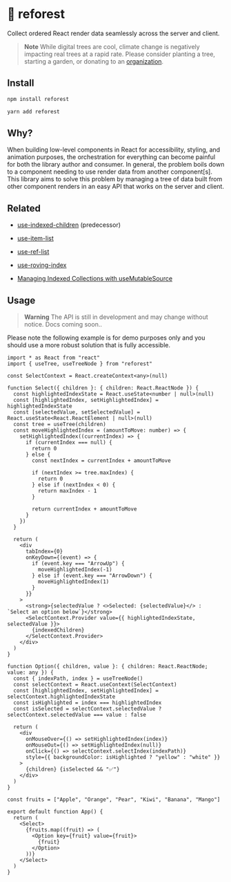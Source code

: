 # 🌲 reforest

Collect ordered React render data seamlessly across the server and client.

> **Note**
> While digital trees are cool, climate change is negatively impacting real trees at a rapid rate. Please consider planting a tree, starting a garden, or donating to an [organization](https://onetreeplanted.org/).

## Install

```bash
npm install reforest
```

```bash
yarn add reforest
```

## Why?

When building low-level components in React for accessibility, styling, and animation purposes, the orchestration for everything can become painful for both the library author and consumer. In general, the problem boils down to a component needing to use render data from another component[s]. This library aims to solve this problem by managing a tree of data built from other component renders in an easy API that works on the server and client.

## Related

- [use-indexed-children](https://github.com/souporserious/reforest/tree/f728464cc2b576472cf687a37db16e55b8ad9dea) (predecessor)

- [use-item-list](https://github.com/souporserious/use-item-list)

- [use-ref-list](https://github.com/souporserious/use-ref-list)

- [use-roving-index](https://github.com/souporserious/use-roving-index)

- [Managing Indexed Collections with useMutableSource](https://souporserious.com/managing-indexed-collections-with-usemutablesource/)

## Usage

> **Warning**
> The API is still in development and may change without notice. Docs coming soon..

Please note the following example is for demo purposes only and you should use a more robust solution that is fully accessible.

```tsx
import * as React from "react"
import { useTree, useTreeNode } from "reforest"

const SelectContext = React.createContext<any>(null)

function Select({ children }: { children: React.ReactNode }) {
  const highlightedIndexState = React.useState<number | null>(null)
  const [highlightedIndex, setHighlightedIndex] = highlightedIndexState
  const [selectedValue, setSelectedValue] = React.useState<React.ReactElement | null>(null)
  const tree = useTree(children)
  const moveHighlightedIndex = (amountToMove: number) => {
    setHighlightedIndex((currentIndex) => {
      if (currentIndex === null) {
        return 0
      } else {
        const nextIndex = currentIndex + amountToMove

        if (nextIndex >= tree.maxIndex) {
          return 0
        } else if (nextIndex < 0) {
          return maxIndex - 1
        }

        return currentIndex + amountToMove
      }
    })
  }

  return (
    <div
      tabIndex={0}
      onKeyDown={(event) => {
        if (event.key === "ArrowUp") {
          moveHighlightedIndex(-1)
        } else if (event.key === "ArrowDown") {
          moveHighlightedIndex(1)
        }
      }}
    >
      <strong>{selectedValue ? <>Selected: {selectedValue}</> : `Select an option below`}</strong>
      <SelectContext.Provider value={{ highlightedIndexState, selectedValue }}>
        {indexedChildren}
      </SelectContext.Provider>
    </div>
  )
}

function Option({ children, value }: { children: React.ReactNode; value: any }) {
  const { indexPath, index } = useTreeNode()
  const selectContext = React.useContext(SelectContext)
  const [highlightedIndex, setHighlightedIndex] = selectContext.highlightedIndexState
  const isHighlighted = index === highlightedIndex
  const isSelected = selectContext.selectedValue ? selectContext.selectedValue === value : false

  return (
    <div
      onMouseOver={() => setHighlightedIndex(index)}
      onMouseOut={() => setHighlightedIndex(null)}
      onClick={() => selectContext.selectIndex(indexPath)}
      style={{ backgroundColor: isHighlighted ? "yellow" : "white" }}
    >
      {children} {isSelected && "✅"}
    </div>
  )
}

const fruits = ["Apple", "Orange", "Pear", "Kiwi", "Banana", "Mango"]

export default function App() {
  return (
    <Select>
      {fruits.map((fruit) => (
        <Option key={fruit} value={fruit}>
          {fruit}
        </Option>
      ))}
    </Select>
  )
}
```
